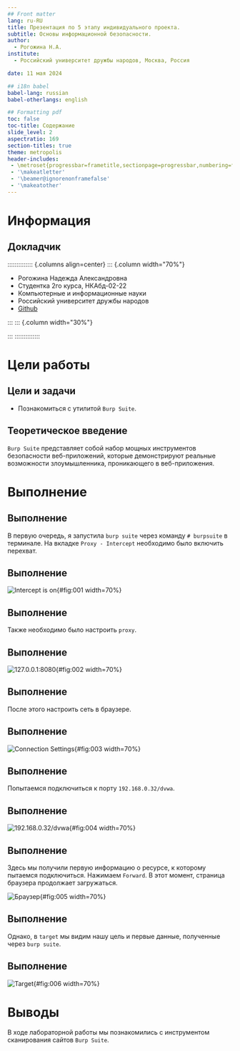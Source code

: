 ```yaml
---
## Front matter
lang: ru-RU
title: Презентация по 5 этапу индивидуального проекта.
subtitle: Основы информационной безопасности.
author:
  - Рогожина Н.А.
institute:
  - Российский университет дружбы народов, Москва, Россия

date: 11 мая 2024

## i18n babel
babel-lang: russian
babel-otherlangs: english

## Formatting pdf
toc: false
toc-title: Содержание
slide_level: 2
aspectratio: 169
section-titles: true
theme: metropolis
header-includes:
 - \metroset{progressbar=frametitle,sectionpage=progressbar,numbering=fraction}
 - '\makeatletter'
 - '\beamer@ignorenonframefalse'
 - '\makeatother'
---
```


# Информация

## Докладчик

:::::::::::::: {.columns align=center}
::: {.column width="70%"}

  * Рогожина Надежда Александровна
  * Студентка 2го курса, НКАбд-02-22
  * Компьютерные и информационные науки
  * Российский университет дружбы народов
  * [Github](https://github.com/MikoGreen/study_2023-2024_infosec)

:::
::: {.column width="30%"}

:::
::::::::::::::

# Цели работы

## Цели и задачи

- Познакомиться с утилитой `Burp Suite`.

## Теоретическое введение

`Burp Suite` представляет собой набор мощных инструментов безопасности веб-приложений, которые демонстрируют реальные возможности злоумышленника, проникающего в веб-приложения.

# Выполнение

## Выполнение

В первую очередь, я запустила `burp suite` через команду `# burpsuite` в терминале. На вкладке `Proxy - Intercept` необходимо было включить перехват.

## Выполнение

![Intercept is on](image/1.jpg){#fig:001 width=70%}

## Выполнение

Также необходимо было настроить `proxy`.

## Выполнение

![127.0.0.1:8080](image/2.jpg){#fig:002 width=70%}

## Выполнение

После этого настроить сеть в браузере.

## Выполнение

![Connection Settings](image/3.jpg){#fig:003 width=70%}

## Выполнение

Попытаемся подключиться к порту `192.168.0.32/dvwa`.

## Выполнение

![192.168.0.32/dvwa](image/4.jpg){#fig:004 width=70%}

## Выполнение

Здесь мы получили первую информацию о ресурсе, к которому пытаемся подключиться. Нажимаем `Forward`. В этот момент, страница браузера продолжает загружаться.

![Браузер](image/5.jpg){#fig:005 width=70%}

## Выполнение

Однако, в `target` мы видим нашу цель и первые данные, полученные через `burp suite`.

## Выполнение

![Target](image/6.jpg){#fig:006 width=70%}

# Выводы

В ходе лабораторной работы мы познакомились с инструментом сканирования сайтов `Burp Suite`.

